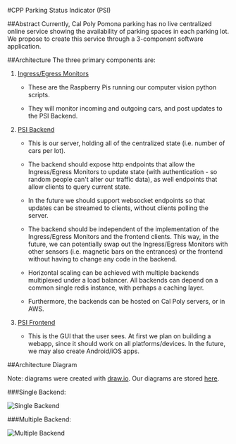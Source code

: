 #CPP Parking Status Indicator (PSI)

##Abstract
Currently, Cal Poly Pomona parking has no live centralized online service showing the availability of parking spaces in each parking lot. We propose to create this service through a 3-component software application. 

##Architecture
The three primary components are:

1. [Ingress/Egress Monitors](https://github.com/cpp-css/cpp-parking-computer-vision)
	
	*  These are the Raspberry Pis running our computer vision python scripts. 

	*  They will monitor incoming and outgoing cars, and post updates to the PSI Backend.


2. [PSI Backend](https://github.com/cpp-css/cpp-parking-backend)

	*  This is our server, holding all of the centralized state (i.e. number of cars per lot).

	*  The backend should expose http endpoints that allow the Ingress/Egress Monitors to update state (with authentication - so random people can't alter our traffic data), as well endpoints that allow clients to query current state.

	*  In the future we should support websocket endpoints so that updates can be streamed to clients, without clients polling the server. 

	*  The backend should be independent of the implementation of the Ingress/Egress Monitors and the frontend clients. This way, in the future, we can potentially swap out the Ingress/Egress Monitors with other sensors (i.e. magnetic bars on the entrances) or the frontend without having to change any code in the backend.

	*  Horizontal scaling can be achieved with multiple backends multiplexed under a load balancer. All backends can depend on a common single redis instance, with perhaps a caching layer.

	*  Furthermore, the backends can be hosted on Cal Poly servers, or in AWS. 

3. [PSI Frontend](https://github.com/cpp-css/cpp-parking-frontend)

	*  This is the GUI that the user sees. At first we plan on building a webapp, since it should work on all platforms/devices. In the future, we may also create Android/iOS apps. 

##Architecture Diagram

Note: diagrams were created with [draw.io](https://draw.io). Our diagrams are stored [here](https://drive.google.com/file/d/0B5urvZjIEkRkOFJhd2ZyYWFwc2c/view?usp=sharing).

###Single Backend:

![Single Backend](SingleBackendArchitecture.png)


###Multiple Backend:

![Multiple Backend](MultipleBackendArchitecture.png)


